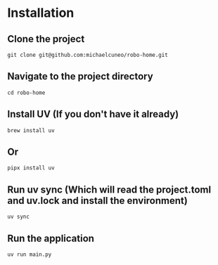 # Installation

## Clone the project

```console
git clone git@github.com:michaelcuneo/robo-home.git
```

## Navigate to the project directory

```console
cd robo-home
```

## Install UV (If you don't have it already)

```console
brew install uv
```

## Or

```console
pipx install uv
```

## Run uv sync (Which will read the project.toml and uv.lock and install the environment)

```console
uv sync
```

## Run the application

```console
uv run main.py
```
